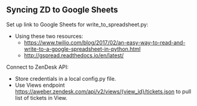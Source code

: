 ## Syncing ZD to Google Sheets

Set up link to Google Sheets for write_to_spreadsheet.py:
* Using these two resources:
   * https://www.twilio.com/blog/2017/02/an-easy-way-to-read-and-write-to-a-google-spreadsheet-in-python.html
   * http://gspread.readthedocs.io/en/latest/

Connect to ZenDesk API:
   * Store credentials in a local config.py file.
   * Use Views endpoint https://aweber.zendesk.com/api/v2/views/{view_id}/tickets.json to pull list of tickets in View.
